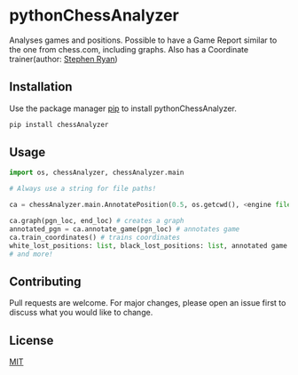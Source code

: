 # pythonChessAnalyzer 

Analyses games and positions. Possible to have a Game Report similar to the one from chess.com, including graphs.
Also has a Coordinate trainer(author: [Stephen Ryan](https://github.com/stephen70))

## Installation

Use the package manager [pip](https://pip.pypa.io/en/stable/) to install pythonChessAnalyzer.

```bash
pip install chessAnalyzer
```

## Usage

```python
import os, chessAnalyzer, chessAnalyzer.main

# Always use a string for file paths!

ca = chessAnalyzer.main.AnnotatePosition(0.5, os.getcwd(), <engine file path(string)>)

ca.graph(pgn_loc, end_loc) # creates a graph
annotated_pgn = ca.annotate_game(pgn_loc) # annotates game
ca.train_coordinates() # trains coordinates
white_lost_positions: list, black_lost_positions: list, annotated game: list = ca.game_report(pgn_loc, annotate=True) # gets you a game report(saves graph elsewhere)
# and more!
```

## Contributing
Pull requests are welcome. For major changes, please open an issue first to discuss what you would like to change.

## License
[MIT](https://choosealicense.com/licenses/mit/)
